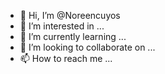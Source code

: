 - 👋 Hi, I’m @Noreencuyos
- 👀 I’m interested in ...
- 🌱 I’m currently learning ...
- 💞️ I’m looking to collaborate on ...
- 📫 How to reach me ...

<!---
Noreencuyos/Noreencuyos is a ✨ special ✨ repository because its `README.md` (this file) appears on your GitHub profile.
You can click the Preview link to take a look at your changes.
--->
